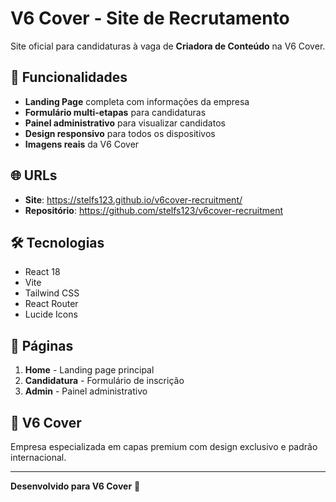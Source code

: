 # V6 Cover - Site de Recrutamento

Site oficial para candidaturas à vaga de **Criadora de Conteúdo** na V6 Cover.

## 🚀 Funcionalidades

- **Landing Page** completa com informações da empresa
- **Formulário multi-etapas** para candidaturas
- **Painel administrativo** para visualizar candidatos
- **Design responsivo** para todos os dispositivos
- **Imagens reais** da V6 Cover

## 🌐 URLs

- **Site**: https://stelfs123.github.io/v6cover-recruitment/
- **Repositório**: https://github.com/stelfs123/v6cover-recruitment

## 🛠️ Tecnologias

- React 18
- Vite
- Tailwind CSS
- React Router
- Lucide Icons

## 📱 Páginas

1. **Home** - Landing page principal
2. **Candidatura** - Formulário de inscrição
3. **Admin** - Painel administrativo

## 🎯 V6 Cover

Empresa especializada em capas premium com design exclusivo e padrão internacional.

---

**Desenvolvido para V6 Cover** 🎨

